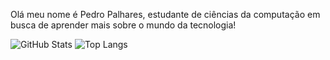 Olá meu nome é Pedro Palhares, estudante de ciências da computação em busca de aprender mais sobre o mundo da tecnologia!

![GitHub Stats](https://github-readme-stats.vercel.app/api?username=estrato144&theme=transparent&bg_color=000&border_color=30A3DC&show_icons=true&icon_color=30A3DC&title_color=E94D5F&text_color=FFF)  ![Top Langs](https://github-readme-stats-git-masterrstaa-rickstaa.vercel.app/api/top-langs/?username=estrato144&bg_color=000&border_color=30A3DC&title_color=E94D5F&text_color=FFF)


